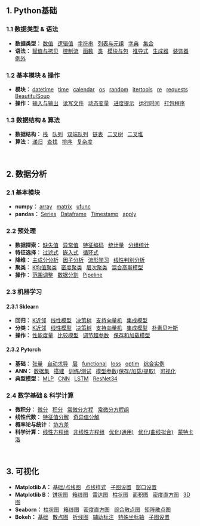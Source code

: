 ## 1. Python基础
### 1.1 数据类型 & 语法
* **数据类型：**
[数值](https://github.com/ZBTGL/summary/blob/master/Python/Basics/obj_number.py)
&nbsp; [逻辑值](https://github.com/ZBTGL/summary/blob/master/Python/Basics/obj_logicals.py)
&nbsp; [字符串](https://github.com/ZBTGL/summary/blob/master/Python/Basics/obj_str.py) 
&nbsp; [列表与元组](https://github.com/ZBTGL/summary/blob/master/Python/Basics/obj_list_tuple.py)
&nbsp; [字典](https://github.com/ZBTGL/summary/blob/master/Python/Basics/obj_dict.py)
&nbsp; [集合](https://github.com/ZBTGL/summary/blob/master/Python/Basics/obj_set.py)
* **语法：** 
[赋值与拷贝](https://github.com/ZBTGL/summary/blob/master/Python/Basics/syntax_assign_copy.py)
&nbsp; [控制流](https://github.com/ZBTGL/summary/blob/master/Python/Basics/syntax_controlFlow.py) 
&nbsp; [函数](https://github.com/ZBTGL/summary/blob/master/Python/Basics/syntax_func.py)
&nbsp; [类](https://github.com/ZBTGL/summary/blob/master/Python/Basics/syntax_class.py)
&nbsp; [模块与包](https://github.com/ZBTGL/summary/blob/master/Python/Basics/syntax_module_package.py)
&nbsp; [推导式](https://github.com/ZBTGL/summary/blob/master/Python/Basics/syntax_derivative.py)
&nbsp; [生成器](https://github.com/ZBTGL/summary/blob/master/Python/Basics/syntax_generator.py)
&nbsp; [装饰器](https://github.com/ZBTGL/summary/blob/master/Python/Basics/syntax_decorator.py)
&nbsp; [例外](https://github.com/ZBTGL/summary/blob/master/Python/Basics/syntax_exception.py)

### 1.2 基本模块 & 操作
* **模块：**
[datetime](https://github.com/ZBTGL/summary/blob/master/Python/Basics/module_datetime.py)
&nbsp; [time](https://github.com/ZBTGL/summary/blob/master/Python/Basics/module_time.py)
&nbsp; [calendar](https://github.com/ZBTGL/summary/blob/master/Python/Basics/module_calendar.py)
&nbsp; [os](https://github.com/ZBTGL/summary/blob/master/Python/Basics/module_os.py)
&nbsp; [random](https://github.com/ZBTGL/summary/blob/master/Python/Basics/module_random.py)
&nbsp; [itertools](https://github.com/ZBTGL/summary/blob/master/Python/Basics/module_itertools.py)
&nbsp; [re](https://github.com/ZBTGL/summary/blob/master/Python/Basics/module_re.py)
&nbsp; [requests](https://github.com/ZBTGL/summary/blob/master/Python/Basics/module_requests.py)
&nbsp; [BeautifulSoup](https://github.com/ZBTGL/summary/blob/master/Python/Basics/module_BeautifulSoup.py)
* **操作：**
[输入与输出](https://github.com/ZBTGL/summary/blob/master/Python/Basics/op_input_output.py)
&nbsp; [读写文件](https://github.com/ZBTGL/summary/blob/master/Python/Basics/op_read_write.py)
&nbsp; [动态变量](https://github.com/ZBTGL/summary/blob/master/Python/Basics/op_dynamicVariable.py)
&nbsp; [进度提示](https://github.com/ZBTGL/summary/blob/master/Python/Basics/op_progress.py)
&nbsp; [运行时间](https://github.com/ZBTGL/summary/blob/master/Python/Basics/op_timeSpan.py)
&nbsp; [打包程序](https://github.com/ZBTGL/summary/blob/master/Python/Basics/op_exe.txt)


### 1.3 数据结构 & 算法
* **数据结构：**
[栈](https://github.com/ZBTGL/summary/blob/master/Python/Basics/DS_stack.py)
&nbsp; [队列](https://github.com/ZBTGL/summary/blob/master/Python/Basics/DS_sequence.py)
&nbsp; [双端队列](https://github.com/ZBTGL/summary/blob/master/Python/Basics/DS_deque.py)
&nbsp; [链表](https://github.com/ZBTGL/summary/blob/master/Python/Basics/DS_chain.py)
&nbsp; [二叉树](https://github.com/ZBTGL/summary/blob/master/Python/Basics/DS_binTree.py)
&nbsp; [二叉堆](https://github.com/ZBTGL/summary/blob/master/Python/Basics/DS_binHeap.py)
* **算法：**
[递归](https://github.com/ZBTGL/summary/blob/master/Python/Basics/algr_recur.py)
&nbsp; [查找](https://github.com/ZBTGL/summary/blob/master/Python/Basics/algr_search.py)
&nbsp; [排序](https://github.com/ZBTGL/summary/blob/master/Python/Basics/algr_rank.py)
&nbsp; [复杂度](https://github.com/ZBTGL/summary/blob/master/Python/Basics/algr_complex.py)
<br/>


## 2. 数据分析
### 2.1 基本模块
* **numpy：**
[array](https://github.com/ZBTGL/summary/blob/master/Python/DataAnalysis/np_array.py)
&nbsp; [matrix](https://github.com/ZBTGL/summary/blob/master/Python/DataAnalysis/np_matrix.py)
&nbsp; [ufunc](https://github.com/ZBTGL/summary/blob/master/Python/DataAnalysis/np_ufunc.py)
* **pandas：**
[Series](https://github.com/ZBTGL/summary/blob/master/Python/DataAnalysis/pd_series.py)
&nbsp; [Dataframe](https://github.com/ZBTGL/summary/blob/master/Python/DataAnalysis/pd_dataframe.py)
&nbsp; [Timestamp](https://github.com/ZBTGL/summary/blob/master/Python/DataAnalysis/pd_timestamp.py)
&nbsp; [apply](https://github.com/ZBTGL/summary/blob/master/Python/DataAnalysis/pd_apply.py)

### 2.2 预处理
* **数据探索：** 
[缺失值](https://github.com/ZBTGL/summary/blob/master/Python/DataAnalysis/quality_null.py)
&nbsp; [异常值](https://github.com/ZBTGL/summary/blob/master/Python/DataAnalysis/quality_abnorm.py)
&nbsp; [特征编码](https://github.com/ZBTGL/summary/blob/master/Python/DataAnalysis/quality_featureCoding.py)
&nbsp; [统计量](https://github.com/ZBTGL/summary/blob/master/Python/DataAnalysis/stat_index.py)
&nbsp; [分组统计](https://github.com/ZBTGL/summary/blob/master/Python/DataAnalysis/stat_group.py)
* **特征选择：** 
[过滤式](https://github.com/ZBTGL/summary/blob/master/Python/DataAnalysis/select_filter.py)
&nbsp; [嵌入式](https://github.com/ZBTGL/summary/blob/master/Python/DataAnalysis/select_model.py)
&nbsp; [循环式](https://github.com/ZBTGL/summary/blob/master/Python/DataAnalysis/select_recur.py)
* **降维：** 
[主成分分析](https://github.com/ZBTGL/summary/blob/master/Python/DataAnalysis/reduceDim_PCA.py)
&nbsp; [因子分析](https://github.com/ZBTGL/summary/blob/master/Python/DataAnalysis/reduceDim_factorAnalysis.py)
&nbsp; [流形学习](https://github.com/ZBTGL/summary/blob/master/Python/DataAnalysis/reduceDim_manifold.py)
&nbsp; [线性判别分析](https://github.com/ZBTGL/summary/blob/master/Python/DataAnalysis/reduceDim_LDA.py)
* **聚类：**
[K均值聚类](https://github.com/ZBTGL/summary/blob/master/Python/DataAnalysis/clst_kmeans.py)
&nbsp; [密度聚类](https://github.com/ZBTGL/summary/blob/master/Python/DataAnalysis/clst_DBSCAN.py)
&nbsp; [层次聚类](https://github.com/ZBTGL/summary/blob/master/Python/DataAnalysis/clst_agglo.py)
&nbsp; [混合高斯模型](https://github.com/ZBTGL/summary/blob/master/Python/DataAnalysis/clst_mixGauss.py)
* **操作：**
[范围调整](https://github.com/ZBTGL/summary/blob/master/Python/DataAnalysis/op_rescale.py)
&nbsp; [数据分割](https://github.com/ZBTGL/summary/blob/master/Python/DataAnalysis/op_split.py)
&nbsp; [Pipeline](https://github.com/ZBTGL/summary/blob/master/Python/DataAnalysis/op_pipeline.py)

### 2.3 机器学习
#### 2.3.1 Sklearn
* **回归：**
[K近邻](https://github.com/ZBTGL/summary/blob/master/Python/Models/Sklearn/regr_KNN.py)
&nbsp; [线性模型](https://github.com/ZBTGL/summary/blob/master/Python/Models/Sklearn/regr_linear.py)
&nbsp; [决策树](https://github.com/ZBTGL/summary/blob/master/Python/Models/Sklearn/regr_DT.py) 
&nbsp; [支持向量机](https://github.com/ZBTGL/summary/blob/master/Python/Models/Sklearn/regr_SVM.py)
&nbsp; [集成模型](https://github.com/ZBTGL/summary/blob/master/Python/Models/Sklearn/regr_ensemble.py)
* **分类：**
[K近邻](https://github.com/ZBTGL/summary/blob/master/Python/Models/Sklearn/clf_KNN.py)
&nbsp; [线性模型](https://github.com/ZBTGL/summary/blob/master/Python/Models/Sklearn/clf_linear.py)
&nbsp; [决策树](https://github.com/ZBTGL/summary/blob/master/Python/Models/Sklearn/clf_DT.py)
&nbsp; [支持向量机](https://github.com/ZBTGL/summary/blob/master/Python/Models/Sklearn/clf_SVM.py)
&nbsp; [集成模型](https://github.com/ZBTGL/summary/blob/master/Python/Models/Sklearn/clf_ensemble.py)
&nbsp; [朴素贝叶斯](https://github.com/ZBTGL/summary/blob/master/Python/Models/Sklearn/clf_NB.py)
* **操作：**
[性能度量](https://github.com/ZBTGL/summary/blob/master/Python/Models/Sklearn/op_metrics.py)
&nbsp; [比较模型](https://github.com/ZBTGL/summary/blob/master/Python/Models/Sklearn/op_CompareModel.py)
&nbsp; [调节超参数](https://github.com/ZBTGL/summary/blob/master/Python/Models/Sklearn/op_TuneHyperparam.py)
&nbsp; [保存和加载模型](https://github.com/ZBTGL/summary/blob/master/Python/Models/Sklearn/op_SaveLoad.py)

#### 2.3.2 Pytorch
* **基础：**
[张量](https://github.com/ZBTGL/summary/blob/master/Python/Models/Pytorch/basic_tensor.py)
&nbsp; [自动求导](https://github.com/ZBTGL/summary/blob/master/Python/Models/Pytorch/basic_autograd.py)
&nbsp; [层](https://github.com/ZBTGL/summary/blob/master/Python/Models/Pytorch/basic_layer.py)
&nbsp; [functional](https://github.com/ZBTGL/summary/blob/master/Python/Models/Pytorch/basic_functional.py) 
&nbsp; [loss](https://github.com/ZBTGL/summary/blob/master/Python/Models/Pytorch/basic_loss.py)
&nbsp; [optim](https://github.com/ZBTGL/summary/blob/master/Python/Models/Pytorch/basic_optim.py) 
&nbsp; [综合实例](https://github.com/ZBTGL/summary/blob/master/Python/Models/Pytorch/basic_review.py)
* **ANN：**
[数据集](https://github.com/ZBTGL/summary/blob/master/Python/Models/Pytorch/nn_datasets.py)
&nbsp; [搭建](https://github.com/ZBTGL/summary/blob/master/Python/Models/Pytorch/nn_BuildNN.py)
&nbsp; [训练/测试](https://github.com/ZBTGL/summary/blob/master/Python/Models/Pytorch/nn_TrainTest.py)
&nbsp; [模型参数(保存/加载/提取)](https://github.com/ZBTGL/summary/blob/master/Python/Models/Pytorch/nn_SaveLoadParam.py)
&nbsp; [可视化](https://github.com/ZBTGL/summary/blob/master/Python/Models/Pytorch/nn_tensorboardX.py)
* **典型模型：**
[MLP](https://github.com/ZBTGL/summary/blob/master/Python/Models/Pytorch/model_MLP.py)
&nbsp; [CNN](https://github.com/ZBTGL/summary/blob/master/Python/Models/Pytorch/model_CNN.py)
&nbsp; [LSTM](https://github.com/ZBTGL/summary/blob/master/Python/Models/Pytorch/model_LSTM.py)
&nbsp; [ResNet34](https://github.com/ZBTGL/summary/blob/master/Python/Models/Pytorch/model_ResNet34.py)

### 2.4 数学基础 & 科学计算
* **微积分：**
[微分](https://github.com/ZBTGL/summary/blob/master/Python/Math/calculous_differential.py)
&nbsp; [积分](https://github.com/ZBTGL/summary/blob/master/Python/Math/calculous_Integration.py)
&nbsp; [常微分方程](https://github.com/ZBTGL/summary/blob/master/Python/Math/calculous_ode.py)
&nbsp; [常微分方程组](https://github.com/ZBTGL/summary/blob/master/Python/Math/calculous_odes.py)
* **线性代数：**
[特征值分解](https://github.com/ZBTGL/summary/blob/master/Python/Math/linalg_evd.py)
&nbsp; [奇异值分解](https://github.com/ZBTGL/summary/blob/master/Python/Math/linalg_svd.py)
* **概率论与统计：**
[协方差](https://github.com/ZBTGL/summary/blob/master/Python/Math/stat_cov.py)
* **科学计算：**
[线性方程组](https://github.com/ZBTGL/summary/blob/master/Python/Math/alg_LinearEqs.py)
&nbsp; [非线性方程组](https://github.com/ZBTGL/summary/blob/master/Python/Math/alg_NonlinearEqs.py)
&nbsp; [优化(通用)](https://github.com/ZBTGL/summary/blob/master/Python/Math/optim_General.py)
&nbsp; [优化(曲线拟合)](https://github.com/ZBTGL/summary/blob/master/Python/Math/optim_CurveFit.py)
&nbsp; [蒙特卡洛](https://github.com/ZBTGL/summary/blob/master/Python/Math/random_MonteCarlo.py)
<br/>


## 3. 可视化
* **Matplotlib A：** 
[基础/点线图](https://github.com/ZBTGL/summary/blob/master/Python/Visualization/mpl_basic_scatter_plot.py)
&nbsp; [点线样式](https://github.com/ZBTGL/summary/blob/master/Python/Visualization/mpl_style.py)
&nbsp; [子图设置](https://github.com/ZBTGL/summary/blob/master/Python/Visualization/mpl_subplot.py)
&nbsp; [窗口设置](https://github.com/ZBTGL/summary/blob/master/Python/Visualization/mpl_window.py)
* **Matplotlib B：** 
[饼状图](https://github.com/ZBTGL/summary/blob/master/Python/Visualization/mpl_pie.py)
&nbsp; [箱线图](https://github.com/ZBTGL/summary/blob/master/Python/Visualization/mpl_box.py)
&nbsp; [雷达图](https://github.com/ZBTGL/summary/blob/master/Python/Visualization/mpl_radar.py)
&nbsp; [柱状图](https://github.com/ZBTGL/summary/blob/master/Python/Visualization/mpl_bar.py)
&nbsp; [面积图](https://github.com/ZBTGL/summary/blob/master/Python/Visualization/mpl_area.py)
&nbsp; [密度直方图](https://github.com/ZBTGL/summary/blob/master/Python/Visualization/mpl_hist.py)
&nbsp; [3D图](https://github.com/ZBTGL/summary/blob/master/Python/Visualization/mpl_3D.py)
* **Seaborn：** 
[柱状图](https://github.com/ZBTGL/summary/blob/master/Python/Visualization/sns_bar.py)
&nbsp; [箱线图](https://github.com/ZBTGL/summary/blob/master/Python/Visualization/sns_box.py)
&nbsp; [密度直方图](https://github.com/ZBTGL/summary/blob/master/Python/Visualization/sns_hist.py)
&nbsp; [综合散点图](https://github.com/ZBTGL/summary/blob/master/Python/Visualization/sns_comprehensiveScatter.py)
&nbsp; [矩阵散点图](https://github.com/ZBTGL/summary/blob/master/Python/Visualization/sns_matrixScatter.py)
* **Bokeh：**
[基础](https://github.com/ZBTGL/summary/blob/master/Python/Visualization/bokeh_basic.py)
&nbsp; [散点图](https://github.com/ZBTGL/summary/blob/master/Python/Visualization/bokeh_scatter.py)
&nbsp; [折线图](https://github.com/ZBTGL/summary/blob/master/Python/Visualization/bokeh_plot.py)
&nbsp; [辅助标注](https://github.com/ZBTGL/summary/blob/master/Python/Visualization/bokeh_notation.py)
&nbsp; [特殊坐标轴](https://github.com/ZBTGL/summary/blob/master/Python/Visualization/bokeh_specialAxis.py)
&nbsp; [子图设置](https://github.com/ZBTGL/summary/blob/master/Python/Visualization/bokeh_subplot.py)
